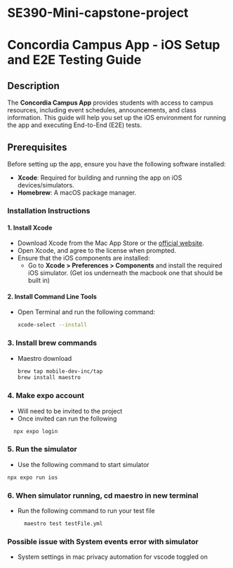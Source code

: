 # SE390-Mini-capstone-project


# Concordia Campus App - iOS Setup and E2E Testing Guide

## Description
The **Concordia Campus App** provides students with access to campus resources, including event schedules, announcements, and class information. This guide will help you set up the iOS environment for running the app and executing End-to-End (E2E) tests.

## Prerequisites
Before setting up the app, ensure you have the following software installed:

- **Xcode**: Required for building and running the app on iOS devices/simulators.
- **Homebrew**: A macOS package manager.

### Installation Instructions

#### 1. Install Xcode
   - Download Xcode from the Mac App Store or the [official website](https://developer.apple.com/xcode/).
   - Open Xcode, and agree to the license when prompted.
   - Ensure that the iOS components are installed:
     - Go to **Xcode > Preferences > Components** and install the required iOS simulator. (Get ios underneath the macbook one that should be built in)

#### 2. Install Command Line Tools
   - Open Terminal and run the following command:
     ```bash
     xcode-select --install
     ```
### 3. Install brew commands
- Maestro download
    ```bash
    brew tap mobile-dev-inc/tap
    brew install maestro
    ```
### 4. Make expo account
- Will need to be invited to the project
- Once invited can run the following
```bash
  npx expo login
```

### 5. Run the simulator
- Use the following command to start simulator
```bash
npx expo run ios
```

### 6. When simulator running, cd maestro in new terminal
- Run the following command to run your test file
  ```bash
    maestro test testFile.yml

### Possible issue with System events error with simulator
- System settings in mac privacy automation for vscode toggled on
